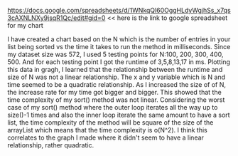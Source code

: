 https://docs.google.com/spreadsheets/d/1WNkqQl60OggHLdyWgjhSs_x7qs3cAXNLNXy9jsqR1Qc/edit#gid=0  << here is the link to google spreadsheet for my chart

I have created a chart based on the N which is the number of entries in your list being sorted vs the time it takes to run the method in milliseconds. 
Since my dataset size was 572, I used 5 testing points for N:100, 200, 300, 400, 500. And for each testing point I got the runtime of 3,5,8,13,17 in ms.
Plotting this data in gragh, I learned that the relationship between the runtime and size of N was not a linear relationship. The x and y variable which is N and time seemed to be a quadratic relationship. 
As I increased the size of of N, the increase rate for my time got bigger and bigger. This showed that the time complexity of my sort() method was not linear. 
Considering the worst case of my sort() method where the outer loop iterates all the way up to size()-1 times and also the inner loop iterate the same amount to have a sort list, the time complexity of the method
will be square of the size of the arrayList which means that the time complexity is o(N^2). I think this correlates to the graph I made where it didn't seem to have a linear relationship, rather quadratic. 


